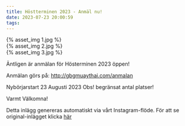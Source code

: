 ```yaml
---
title: Höstterminen 2023 - Anmäl nu!
date: 2023-07-23 20:00:59
tags:
---
```

<div class="postId" style="display: none;">ID: 18085757899330399</div>



<div
class="postCarouselContainer"
carousel-children="3"
>

<div class="carouselChild">
{% asset_img 1.jpg %}
</div>


<div class="carouselChild">
{% asset_img 2.jpg %}
</div>


<div class="carouselChild">
{% asset_img 3.jpg %}
</div>








</div>


Äntligen är anmälan för Hösterminen 2023 öppen!

Anmälan görs på: http://gbgmuaythai.com/anmalan

Nybörjarstart 23 Augusti 2023
Obs! begränsat antal platser!

Varmt Välkomna!


 


<div class="automaticGeneratedPostDescription">
Detta inlägg genereras automatiskt via vårt Instagram-flöde. För att se original-inlägget klicka <a target="_blank" href="https://www.instagram.com/p/CvDJal3soDO/">här</a>
</div>
<br>

